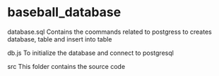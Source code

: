 # baseball_database

database.sql 
Contains the coommands related to postgress to creates database, table and insert into table

db.js
To initialize the database and connect to postgresql

src
This folder contains the source code
